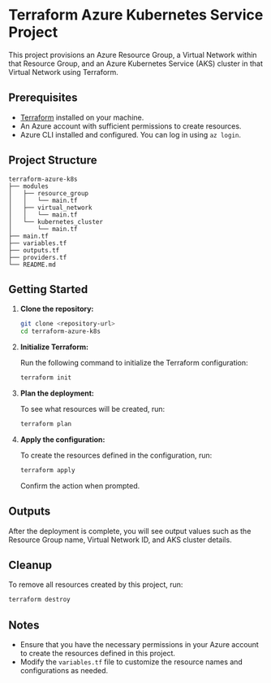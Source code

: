 # Terraform Azure Kubernetes Service Project

This project provisions an Azure Resource Group, a Virtual Network within that Resource Group, and an Azure Kubernetes Service (AKS) cluster in that Virtual Network using Terraform.

## Prerequisites

- [Terraform](https://www.terraform.io/downloads.html) installed on your machine.
- An Azure account with sufficient permissions to create resources.
- Azure CLI installed and configured. You can log in using `az login`.

## Project Structure

```
terraform-azure-k8s
├── modules
│   ├── resource_group
│   │   └── main.tf
│   ├── virtual_network
│   │   └── main.tf
│   └── kubernetes_cluster
│       └── main.tf
├── main.tf
├── variables.tf
├── outputs.tf
├── providers.tf
└── README.md
```

## Getting Started

1. **Clone the repository:**

   ```bash
   git clone <repository-url>
   cd terraform-azure-k8s
   ```

2. **Initialize Terraform:**

   Run the following command to initialize the Terraform configuration:

   ```bash
   terraform init
   ```

3. **Plan the deployment:**

   To see what resources will be created, run:

   ```bash
   terraform plan
   ```

4. **Apply the configuration:**

   To create the resources defined in the configuration, run:

   ```bash
   terraform apply
   ```

   Confirm the action when prompted.

## Outputs

After the deployment is complete, you will see output values such as the Resource Group name, Virtual Network ID, and AKS cluster details.

## Cleanup

To remove all resources created by this project, run:

```bash
terraform destroy
```

## Notes

- Ensure that you have the necessary permissions in your Azure account to create the resources defined in this project.
- Modify the `variables.tf` file to customize the resource names and configurations as needed.